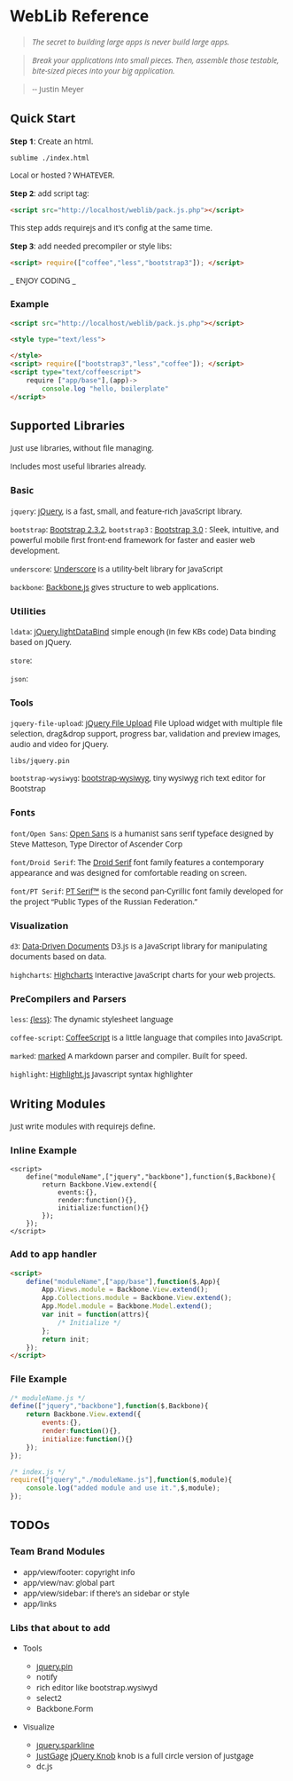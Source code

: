 <script src="http://php.waterwu.me/weblib/pack.js.php"></script>
<script> require(["font/Open Sans","bootstrap3"]);</script>
<style> body,h1,h2,h3,h4,h5 {font-family:"Open Sans","微软雅黑";} body {margin:0 auto;} </style>

WebLib Reference
================

> _The secret to building large apps is never build large apps._ 

> _Break your applications into small pieces. Then, assemble those testable, bite-sized pieces into your big application._ 

> -- Justin Meyer

## Quick Start

__Step 1__: Create an html. 

```shell
sublime ./index.html
```

Local or hosted ? WHATEVER.

__Step 2__: add script tag:

```html
<script src="http://localhost/weblib/pack.js.php"></script>
```

This step adds requirejs and it's config at the same time.

__Step 3__: add needed precompiler or style libs: 

```html
<script> require(["coffee","less","bootstrap3"]); </script>
```

_ ENJOY CODING _

### Example

```html
<script src="http://localhost/weblib/pack.js.php"></script>

<style type="text/less">
	
</style>
<script> require(["bootstrap3","less","coffee"]); </script>
<script type="text/coffeescript">
	require ["app/base"],(app)->
		console.log "hello, boilerplate"
</script>
```

## Supported Libraries

Just use libraries, without file managing.

Includes most useful libraries already.

### Basic

`jquery`: [jQuery](http://www.jquery.com/), is a fast, small, and feature-rich JavaScript library.

`bootstrap`: [Bootstrap 2.3.2](http://getbootstrap.com/2.3.2/), `bootstrap3` : [Bootstrap 3.0](http://getbootstrap.com/)
: Sleek, intuitive, and powerful mobile first front-end framework for faster and easier web development.

`underscore`: [Underscore](http://documentcloud.github.io/underscore/) is a utility-belt library for JavaScript

`backbone`: [Backbone.js](http://backbonejs.org/) gives structure to web applications.

### Utilities

`ldata`: [jQuery.lightDataBind](https://github.com/watert/jQuery.lightDataBind) simple enough (in few KBs code) Data binding based on jQuery.

`store`: 

`json`: 

### Tools

`jquery-file-upload`: [jQuery File Upload](http://blueimp.github.io/jQuery-File-Upload/) File Upload widget with multiple file selection, drag&drop support, progress bar, validation and preview images, audio and video for jQuery.

`libs/jquery.pin`

`bootstrap-wysiwyg`: [bootstrap-wysiwyg](libs/bootstrap-wysiwyg/), tiny wysiwyg rich text editor for Bootstrap

### Fonts

`font/Open Sans`: [Open Sans](http://www.google.com/fonts/specimen/Open+Sans) is a humanist sans serif typeface designed by Steve Matteson, Type Director of Ascender Corp

`font/Droid Serif`: The [Droid Serif](http://www.google.com/fonts/specimen/Droid+Serif) font family features a contemporary appearance and was designed for comfortable reading on screen.

`font/PT Serif`: [PT Serif™](http://www.google.com/fonts/specimen/PT+Serif) is the second pan-Cyrillic font family developed for the project “Public Types of the Russian Federation.”

### Visualization

`d3`: [Data-Driven Documents](http://d3js.org/) D3.js is a JavaScript library for manipulating documents based on data.

`highcharts`: [Highcharts](http://highcharts.com) Interactive JavaScript charts for your web projects.

### PreCompilers and Parsers

`less`: [{less}](http://lesscss.org/): The dynamic stylesheet language

`coffee-script`: [CoffeeScript](http://coffeescript.org/) is a little language that compiles into JavaScript.

`marked`: [marked](https://github.com/chjj/marked) A markdown parser and compiler. Built for speed.

`highlight`: [Highlight.js](https://github.com/isagalaev/highlight.js) Javascript syntax highlighter

## Writing Modules

Just write modules with requirejs define.

### Inline Example

```
<script>
	define("moduleName",["jquery","backbone"],function($,Backbone){
		return Backbone.View.extend({
			events:{},
			render:function(){},
			initialize:function(){}
		});
	});
</script>
```

### Add to app handler

```html
<script>
	define("moduleName",["app/base"],function($,App){
		App.Views.module = Backbone.View.extend();
		App.Collections.module = Backbone.View.extend();
		App.Model.module = Backbone.Model.extend();
		var init = function(attrs){
			/* Initialize */
		};
		return init;
	});
</script>
```

### File Example

```javascript
/* moduleName.js */
define(["jquery","backbone"],function($,Backbone){
	return Backbone.View.extend({
		events:{},
		render:function(){},
		initialize:function(){}
	});
});
```

```javascript
/* index.js */
require(["jquery","./moduleName.js"],function($,module){
	console.log("added module and use it.",$,module);
});
```




## TODOs

### Team Brand Modules

* app/view/footer: copyright info
* app/view/nav: global part
* app/view/sidebar: if there's an sidebar or style
* app/links

### Libs that about to add

- Tools

	* [jquery.pin](https://github.com/webpop/jquery.pin)
	* notify
	* rich editor like bootstrap.wysiwyd
	* select2
	* Backbone.Form

- Visualize

	* [jquery.sparkline]()
	* [JustGage](http://justgage.com/) [jQuery Knob](http://anthonyterrien.com/knob/) knob is a full circle version of justgage
	* dc.js